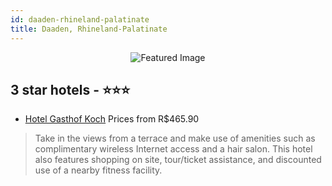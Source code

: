 ```yaml
---
id: daaden-rhineland-palatinate
title: Daaden, Rhineland-Palatinate
---
```


<center><img src="https://i.travelapi.com/hotels/25000000/24160000/24158800/24158704/8709a8cf_z.jpg" alt="Featured Image" /></center>


##  3 star hotels - ⭐️⭐️⭐️

-    [Hotel Gasthof Koch](https://us.hurb.com/hotels/daaden/hotel-gasthof-koch-JNP-JP452493?cmp=18055) Prices from R$465.90
   > Take in the views from a terrace and make use of amenities such as complimentary wireless Internet access and a hair salon. This hotel also features shopping on site, tour/ticket assistance, and discounted use of a nearby fitness facility.
